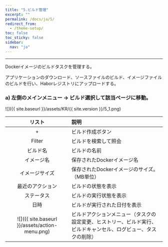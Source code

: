 ```yaml
---
title: "5.ビルド管理"
excerpt: ""
permalink: /docs/ja/5/
redirect_from:
  - /theme-setup/
toc: false
toc_sticky: false
sidebar:
  nav: "ja"
---
```



---

Dockerイメージのビルドタスクを管理する。

アプリケーションのダウンロード、ソースファイルのビルド、イメージファイルのビルドを行い、Haborレジストリにアップロードする。

### a\) 左側のメインメニュー → ビルド選択して該当ページに移動。
![]({{ site.baseurl }}/assets/KR/{{ site.version }}/5_1.png)

| **リスト** | **説明** |
| :---: | :--- |
| + | ビルド作成ボタン |
| Filter | ビルドを検索して照会 |
| ビルド名 | ビルドの名前 |
| イメージ名 | 保存されたDockerイメージ名 |
| イメージサイズ | 保存されたDockerイメージのサイズ。（MB単位） |
| 最近のアクション | ビルドの状態を表示 |
| ステータス | ビルドの実行状態を表示 |
| 日時 | ビルドが実行された日付を表示 |
| ![]({{ site.baseurl }}/assets/action-menu.png) | ビルドアクションメニュー（タスクの設定変更、ヒストリー、ビルド実行、ビルドキャンセル、ログビュー、タスクの削除） |

